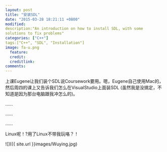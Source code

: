 ```yaml
---
layout: post
title: "安装SDL"
date: "2015-03-28 18:21:11 +0800"
modified:
description:"An introduction on how to install SDL, with some
solutions to fix problems"
categories: ["C++"]
tags:["C++", "SDL", "Installation"]
image: fa-u.png
  feature:
  credit:
  creditlink:
comments:
---
```


上课Eugene让我们装个SDL说Coursework要用。嗯，Eugene自己使用Mac的，然后周四的课上又告诉我们怎么在VisualStudio上面装SDL
(虽然我是没搞定，不知道是因为那台电脑跟我冲怎么的)。

……

……

……

Linux呢！?用了Linux不带我玩咯？！



![]({{ site.url }}images/Wuying.jpg)




